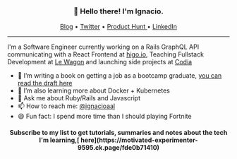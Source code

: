 <h3 align="center">👋 Hello there! I'm Ignacio.</h3>

<p align="center">
  <a href="https://ignacio.al">Blog</a> •
  <a href="https://twitter.com/ignacioaal">Twitter</a> •
  <a href="https://www.producthunt.com/@ignacioaal/">Product Hunt </a> •
  <a href="https://www.linkedin.com/in/ignacioaal/">LinkedIn</a>
</p>

---

I'm a Software Engineer currently working on a Rails GraphQL API communicating with a React Frontend at [higo.io](http://higo.io/), Teaching Fullstack Development at [Le Wagon](https://github.com/lewagon/) and launching side projects at [Codia](https://www.codia.co)

- 🔭 I’m writing a book on getting a job as a bootcamp graduate, [you can read the draft here](https://www.ignacio.al/how-to-get-a-job-after-a-coding-bootcamp.html)
- 🌱 I’m also learning more about Docker + Kubernetes
- 💬 Ask me about Ruby/Rails and Javascript
- 📫 How to reach me: <a href="https://twitter.com/ignacioaal">@ignacioaal</a> 
- 😄 Fun fact: I spend more time than I should playing Fortnite

<h4 align="center">Subscribe to my list to get tutorials, summaries and notes about the tech I'm learning,[ here](https://motivated-experimenter-9595.ck.page/fde0b71410)</h4>
